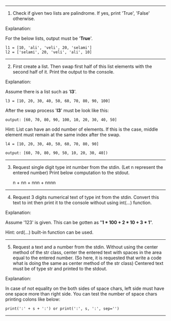----

1. Check if given two lists are palindrome. If yes, print 'True', 'False' otherwise.

Explanation:

For the below lists, output must be '**True**'.

    l1 = [10, 'ali', 'veli', 20, 'selami']
    l2 = ['selami', 20, 'veli', 'ali', 10]

----

2. First create a list. Then swap first half of this list elements with the second half of it. Print the output to the
console.

Explanation:

Assume there is a list such as '**l3**'.

    l3 = [10, 20, 30, 40, 50, 60, 70, 80, 90, 100]

After the swap process '**l3**' must be look like this:

    output: [60, 70, 80, 90, 100, 10, 20, 30, 40, 50]

Hint: List can have an odd number of elements. If this is the case, middle element must remain at the same index after
the swap.

    l4 = [10, 20, 30, 40, 50, 60, 70, 80, 90]

    output: [60, 70, 80, 90, 50, 10, 20, 30, 40])

----

3. Request single digit type int number from the stdin. (Let n represent the entered number) Print below computation to
the stdout.


    n + nn + nnn + nnnn

----

4. Request 3 digits numerical text of type int from the stdin. Convert this text to int then print it to the console
without using int(...) function.

Explanation:

Assume '123' is given. This can be gotten as "**1 * 100 + 2 * 10 + 3 * 1**".

Hint: ord(...) built-in function can be used.

----

5. Request a text and a number from the stdin. Without using the center method of the str class, center the entered
text with spaces in the area equal to the entered number. (So here, it is requested that write a code what is doing
the same as center method of the str class) Centered text must be of type str and printed to the stdout.

Explanation:

In case of not equality on the both sides of space chars, left side must have one space more than right side.
You can test the number of space chars printing colons like below:

    print(':' + s + ':') or print(':', s, ':', sep='')

----


